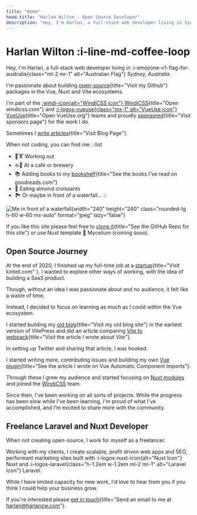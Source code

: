 ```yaml
---
title: "Home"
head.title: "Harlan Wilton - Open Source Developer"
description: "Hey, I'm Harlan, a full-stack web developer living in Sydney, Australia. I'm passionate about building open-source packages in the Vue, Nuxt and Vite ecosystems."
---
```


# Harlan Wilton :i-line-md-coffee-loop

Hey, I'm Harlan, a full-stack web developer living in :i-emojione-v1-flag-for-australia{class="ml-2 mr-1" alt="Australian Flag"} _Sydney, Australia_. 

I'm passionate about building [open-source](https://github.com/harlan-zw){title="Visit my Github"} packages in the Vue, Nuxt and Vite ecosystems.

I'm part of the [:windi-icon{alt="WindiCSS icon"} WindiCSS](https://windicss.com){title="Open windicss.com"} and [:i-logos-vueuse{class="mx-1" alt="VueUse icon"} VueUse](https://vueuse.org){title="Open VueUse.org"} teams and proudly [sponsored](/sponsors){title="Visit sponsors page"} for the work I do. 

Sometimes I [write articles](/blog){title="Visit Blog Page"}.

When not coding, you can find me:
::list
- 🏃🏋️ Working out 
- ☕🍺 At a café or brewery
- 📚 Adding books to my [bookshelf](https://www.goodreads.com/user/show/122898515-harlan-wilton){title="See the books I've read on goodreads.com"}
- 🥐 Eating almond croissants 
- 🏞️ Or maybe in front of a waterfall... 
::

![Me in front of a waterfall](/harlan-wilton.jpeg){width="240" height="240" class="rounded-lg h-60 w-60 mx-auto" format="jpeg" lazy="false"}

If you like this site please feel free to [clone it](https://github.com/harlan-zw/harlanzw.com){title="See the GitHub Repo for this site"} or use Nuxt template 🍄 Mycelium (coming soon).

## Open Source Journey

At the end of 2020, I finished up my full-time job at a [startup](https://kintell.com/){title="Visit kintell.com" }. I wanted to explore other ways of working,
with the idea of building a SaaS product.

Though, without an idea I was passionate about and no audience, it felt like a waste of time.

Instead, I decided to focus on learning as much as I could within the Vue ecosystem. 

I started building my [old blog](https://old.harlanzw.com){title="Visit my old blog site"}
in the earliest version of VitePress and did an article comparing [Vite to webpack](/blog/how-the-heck-does-vite-work){title="Visit the article I wrote about Vite"}.

In setting up Twitter and sharing that article, I was hooked.

I started writing more, contributing issues and building my own [Vue plugin](/blog/vue-automatic-component-imports){title="See the article I wrote on Vue Automatic Component Imports"}.

Through these I grew my audience and started focusing on [Nuxt modules](/projects) and joined the [WindiCSS](htttp://windicss.com) team.

Since then, I've been working on all sorts of projects. While the progress has been slow while I've been learning, I'm proud of what I've accomplished, 
and I'm excited to share more with the community.

## Freelance Laravel and Nuxt Developer

When not creating open-source, I work for myself as a freelancer. 

Working with my clients, I create scalable, profit driven web apps and SEO, performant marketing sites built with :i-logos-nuxt-icon{alt="Nuxt Icon"} Nuxt and :i-logos-laravel{class="h-1.2em w-1.2em ml-2 mr-1" alt="Laravel Icon"} Laravel.

While I have limited capacity for new work, I'd love to hear from you if you think I could help your business grow.

If you're interested please [get in touch](mailto:harlan@harlanzw.com){title="Send an email to me at harlan@harlanzw.com"}.
